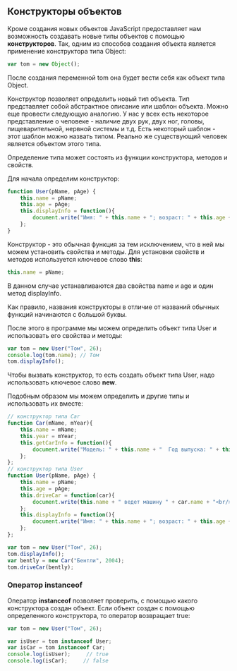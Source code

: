 ## Конструкторы объектов

Кроме создания новых объектов JavaScript предоставляет нам возможность создавать новые типы объектов с помощью **конструкторов**. Так, одним из способов создания объекта 
является применение конструктора типа Object:

```js
var tom = new Object();
```

После создания переменной tom она будет вести себя как объект типа Object.

Конструктор позволяет определить новый тип объекта. Тип представляет собой абстрактное описание или шаблон объекта. Можно еще провести следующую аналогию. У нас у всех 
есть некоторое представление о человеке - наличие двух рук, двух ног, головы, пищеварительной, нервной системы и т.д. 
Есть некоторый шаблон - этот шаблон можно назвать типом. Реально же существующий человек является объектом этого типа.

Определение типа может состоять из функции конструктора, методов и свойств.

Для начала определим конструктор:

```js
function User(pName, pAge) {
    this.name = pName;
    this.age = pAge;
    this.displayInfo = function(){
        document.write("Имя: " + this.name + "; возраст: " + this.age + "<br/>");
    };
}
```

Конструктор - это обычная функция за тем исключением, что в ней мы можем установить свойства и методы. Для установки свойств и методов используется ключевое слово **this**:

```js
this.name = pName;
```

В данном случае устанавливаются два свойства name и age и один метод displayInfo.

Как правило, названия конструкторы в отличие от названий обычных функций начинаются с большой буквы.

После этого в программе мы можем определить объект типа User и использовать его свойства и методы:

```js
var tom = new User("Том", 26);
console.log(tom.name); // Том
tom.displayInfo();
```

Чтобы вызвать конструктор, то есть создать объект типа User, надо использовать ключевое слово **new**.

Подобным образом мы можем определить и другие типы и использовать их вместе:

```js
// конструктор типа Car
function Car(mName, mYear){
    this.name = mName;
    this.year = mYear;
    this.getCarInfo = function(){
        document.write("Модель: " + this.name + "  Год выпуска: " + this.year + "<br/>");
    };
};
// конструктор типа User
function User(pName, pAge) {
    this.name = pName;
    this.age = pAge;
    this.driveCar = function(car){
        document.write(this.name + " ведет машину " + car.name + "<br/>");
    };
    this.displayInfo = function(){
        document.write("Имя: " + this.name + "; возраст: " + this.age + "<br/>");
    };
};

var tom = new User("Том", 26);
tom.displayInfo();
var bently = new Car("Бентли", 2004);
tom.driveCar(bently);
```

### Оператор instanceof

Оператор **instanceof** позволяет проверить, с помощью какого конструктора создан объект. Если объект создан с помощью определенного конструктора, то оператор возвращает true:

```js
var tom = new User("Том", 26);

var isUser = tom instanceof User;
var isCar = tom instanceof Car;
console.log(isUser);     // true
console.log(isCar);     // false
```

